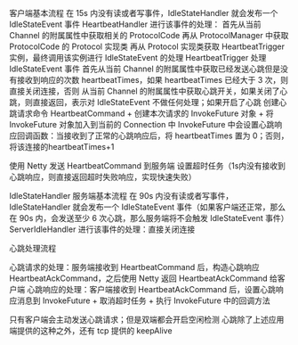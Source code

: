 客户端基本流程
在 15s 内没有读或者写事件，IdleStateHandler 就会发布一个 IdleStateEvent 事件
HeartbeatHandler 进行该事件的处理：
首先从当前 Channel 的附属属性中获取相关的 ProtocolCode
再从 ProtocolManager 中获取 ProtocolCode 的 Protocol 实现类
再从 Protocol 实现类获取 HeartbeatTrigger 实例，最终调用该实例进行 IdleStateEvent 的处理
HeartbeatTrigger 处理 IdleStateEvent 事件
首先从当前 Channel 的附属属性中获取已经发送心跳但是没有接收到响应的次数 heartbeatTimes，如果 heartbeatTimes 已经大于 3 次，则直接关闭连接，否则
从当前 Channel 的附属属性中获取心跳开关，如果关闭了心跳，则直接返回，表示对 IdleStateEvent 不做任何处理；如果开启了心跳
创建心跳请求命令 HeartbeatCommand + 创建本次请求的 InvokeFuture 对象 + 将 InvokeFuture 对象加入到当前的 Connection 中
InvokeFuture 中会设置心跳响应回调函数：当接收到了正常的心跳响应后，将 heartbeatTimes 置为 0；否则，将该连接的heartbeatTimes+1

使用 Netty 发送 HeartbeatCommand 到服务端
设置超时任务（1s内没有接收到心跳响应，则直接返回超时失败响应，实现快速失败）

IdleStateHandler
服务端基本流程
 在 90s 内没有读或者写事件，IdleStateHandler 就会发布一个 IdleStateEvent 事件（如果客户端还正常，那么在 90s 内，会发送至少 6 次心跳，那么服务端将不会触发 IdleStateEvent 事件）
 ServerIdleHandler 进行该事件的处理：直接关闭连接
 
心跳处理流程

心跳请求的处理：服务端接收到 HeartbeatCommand 后，构造心跳响应 HeartbeatAckCommand，之后使用 Netty 返回 HeartbeatAckCommand 给客户端
心跳响应的处理：客户端接收到 HeartbeatAckCommand 后，设置心跳响应消息到 InvokeFuture + 取消超时任务 + 执行 InvokeFuture 中的回调方法


只有客户端会主动发送心跳请求；但是双端都会开启空闲检测
心跳除了上述应用端提供的这种之外，还有 tcp 提供的 keepAlive